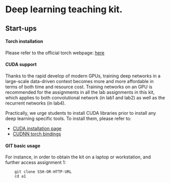 Deep learning teaching kit.
===

## Start-ups

#### Torch installation
    
Please refer to the official torch webpage: [here](http://torch.ch/docs/getting-started.html) 

#### CUDA support

Thanks to the rapid develop of modern GPUs, training deep networks in a large-scale data-driven context becomes more and more affordable in terms of both time and resource cost.
Training networks on an GPU is recommended for the assignments in all the lab assignments in this kit, which applies to both convolutional network (in lab1 and lab2) as well as the recurrent networks (in lab4).

Practically, we urge students to install CUDA libraries prior to install any deep learning specific tools.
To install them, please refer to:
- [CUDA installation page](http://docs.nvidia.com/cuda/cuda-installation-guide-linux/#axzz4RK3pacJh)
- [CUDNN torch bindings](https://github.com/soumith/cudnn.torch)


#### GIT basic usage

For instance, in order to obtain the kit on a laptop or workstation, and further access assignment 1:
```
    git clone SSH-OR-HTTP-URL
    cd a1
```

